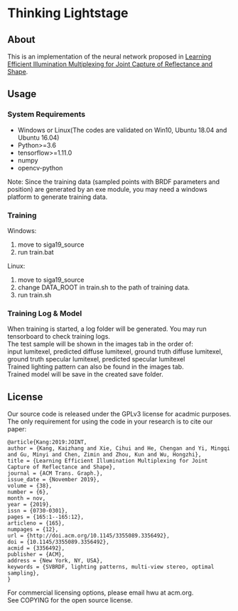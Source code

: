 # Thinking Lightstage
## About
This is an implementation of the neural network proposed in [Learning Efficient Illumination Multiplexing for Joint Capture of Reflectance and Shape](http://www.cad.zju.edu.cn/home/hwu/publications/jointcap/project.html).

## Usage
### System Requirements
- Windows or Linux(The codes are validated on Win10, Ubuntu 18.04 and Ubuntu 16.04)
- Python>=3.6
- tensorflow>=1.11.0
- numpy
- opencv-python

Note: Since the training data (sampled points with BRDF parameters and position) are generated by an exe module, you may need a windows platform to generate training data.

### Training
Windows: 
1. move to siga19_source 
2. run train.bat  
  
Linux: 
1. move to siga19_source 
2. change DATA_ROOT in train.sh to the path of training data. 
3. run train.sh

### Training Log & Model
When training is started, a log folder will be generated. You may run tensorboard to check training logs.  
The test sample will be shown in the images tab in the order of:  
input lumitexel, predicted diffuse lumitexel, ground truth diffuse lumitexel, ground truth specular lumitexel, predicted specular lumitexel  
Trained lighting pattern can also be found in the images tab.  
Trained model will be save in the created save folder.  

## License

Our source code is released under the GPLv3 license for acadmic purposes. The only requirement for using the code in your research is to cite our paper:

    @article{Kang:2019:JOINT,
    author = {Kang, Kaizhang and Xie, Cihui and He, Chengan and Yi, Mingqi and Gu, Minyi and Chen, Zimin and Zhou, Kun and Wu, Hongzhi},
    title = {Learning Efficient Illumination Multiplexing for Joint Capture of Reflectance and Shape},
    journal = {ACM Trans. Graph.},
    issue_date = {November 2019},
    volume = {38},
    number = {6},
    month = nov,
    year = {2019},
    issn = {0730-0301},
    pages = {165:1--165:12},
    articleno = {165},
    numpages = {12},
    url = {http://doi.acm.org/10.1145/3355089.3356492},
    doi = {10.1145/3355089.3356492},
    acmid = {3356492},
    publisher = {ACM},
    address = {New York, NY, USA},
    keywords = {SVBRDF, lighting patterns, multi-view stereo, optimal sampling},
    } 

For commercial licensing options, please email hwu at acm.org.   
See COPYING for the open source license.
